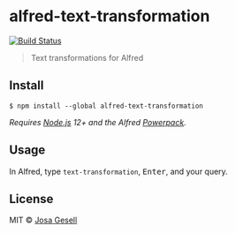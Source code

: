 # alfred-text-transformation

[![Build Status](https://github.com/josa42/alfred-text-transformation/workflows/Default/badge.svg)](https://github.com/josa42/alfred-text-transformation/actions?query=workflow%3ADefault)

> Text transformations for Alfred

## Install

```
$ npm install --global alfred-text-transformation
```

*Requires [Node.js](https://nodejs.org) 12+ and the Alfred [Powerpack](https://www.alfredapp.com/powerpack/).*


## Usage

In Alfred, type `text-transformation`, <kbd>Enter</kbd>, and your query.


## License

MIT © [Josa Gesell](http://josa.gesell.me)
